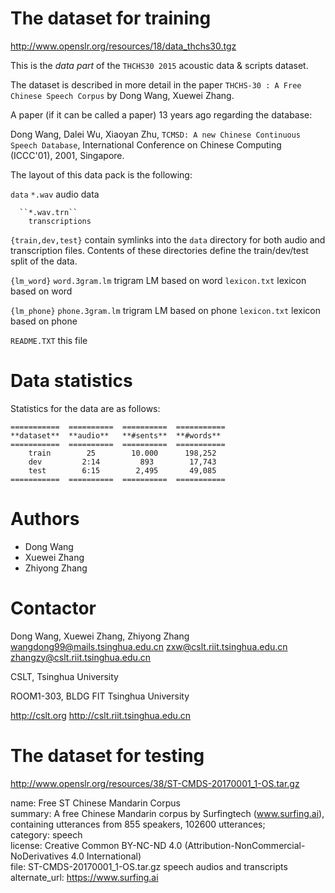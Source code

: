 # The dataset for training
http://www.openslr.org/resources/18/data_thchs30.tgz 

This is the *data part* of the `THCHS30 2015` acoustic data & scripts dataset.

The dataset is described in more detail in the paper ``THCHS-30 : A Free Chinese Speech Corpus`` by Dong Wang, Xuewei Zhang.

A paper (if it can be called a paper) 13 years ago regarding the database:

Dong Wang, Dalei Wu, Xiaoyan Zhu, ``TCMSD: A new Chinese Continuous Speech Database``, International Conference on Chinese Computing (ICCC'01), 2001, Singapore.

The layout of this data pack is the following:

  ``data``
      ``*.wav``
        audio data

      ``*.wav.trn``  
        transcriptions

  ``{train,dev,test}``
    contain symlinks into the ``data`` directory for both audio and 
    transcription files. Contents of these directories define the 
    train/dev/test split of the data.

  ``{lm_word}``
       ``word.3gram.lm``
         trigram LM based on word
		``lexicon.txt``
         lexicon based on word

   ``{lm_phone}``
       ``phone.3gram.lm``
         trigram LM based on phone
        ``lexicon.txt``
         lexicon based on phone

  ``README.TXT``
    this file


Data statistics
===============

Statistics for the data are as follows:

    ===========  ==========  ==========  ===========
    **dataset**  **audio**   **#sents**  **#words**
    ===========  ==========  ==========  ===========
        train        25        10.000      198,252
        dev         2:14         893        17,743
        test        6:15        2,495       49,085
    ===========  ==========  ==========  ===========


Authors
=======

- Dong Wang
- Xuewei Zhang
- Zhiyong Zhang

Contactor
=========
Dong Wang, Xuewei Zhang, Zhiyong Zhang
wangdong99@mails.tsinghua.edu.cn
zxw@cslt.riit.tsinghua.edu.cn
zhangzy@cslt.riit.tsinghua.edu.cn


CSLT, Tsinghua University

ROOM1-303, BLDG FIT
Tsinghua University

http://cslt.org
http://cslt.riit.tsinghua.edu.cn
# The dataset for testing 
http://www.openslr.org/resources/38/ST-CMDS-20170001_1-OS.tar.gz

name: Free ST Chinese Mandarin Corpus  
summary: A free Chinese Mandarin corpus by Surfingtech (www.surfing.ai), containing utterances from 855 speakers, 102600 utterances;   
category: speech  
license: Creative Common BY-NC-ND 4.0 (Attribution-NonCommercial-NoDerivatives 4.0 International)  
file: ST-CMDS-20170001_1-OS.tar.gz  speech audios and transcripts  
alternate_url: https://www.surfing.ai  
